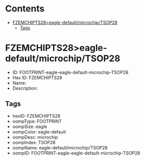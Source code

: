 



Contents
========

* [FZEMCHIPTS28>eagle-default/microchip/TSOP28](#fzemchipts28eagle-defaultmicrochiptsop28)
	* [Tags](#tags)

# FZEMCHIPTS28>eagle-default/microchip/TSOP28

- ID: FOOTPRINT-eagle-eagle-default-microchip-TSOP28
- Hex ID: FZEMCHIPTS28
- Name: 
- Description: 

## Tags

- hexID: FZEMCHIPTS28
- oompType: FOOTPRINT
- oompSize: eagle
- oompColor: eagle-default
- oompDesc: microchip
- oompIndex: TSOP28
- oompName: eagle-default/microchip/TSOP28
- oompID: FOOTPRINT-eagle-eagle-default-microchip-TSOP28
